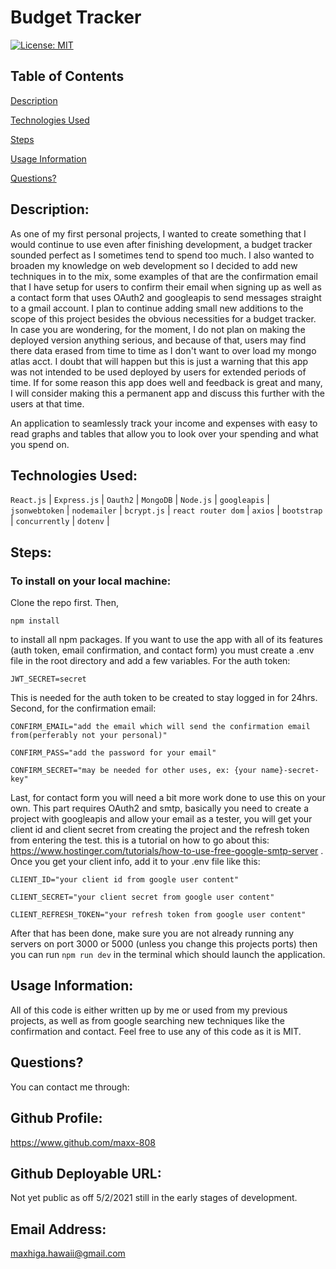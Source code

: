 # Budget Tracker

[![License: MIT](https://img.shields.io/badge/License-MIT-yellow.svg)](https://opensource.org/licenses/MIT)

## Table of Contents

[Description](#description)

[Technologies Used](#tech-used)

[Steps](#steps)

[Usage Information](#usage-information)

[Questions?](#questions?)

<a name="description"></a>

## Description:

As one of my first personal projects, I wanted to create something that I would continue to use even after finishing development, a budget tracker sounded perfect as I sometimes tend to spend too much. I also wanted to broaden my knowledge on web development so I decided to add new techniques in to the mix, some examples of that are the confirmation email that I have setup for users to confirm their email when signing up as well as a contact form that uses OAuth2 and googleapis to send messages straight to a gmail account. I plan to continue adding small new additions to the scope of this project besides the obvious necessities for a budget tracker. In case you are wondering, for the moment, I do not plan on making the deployed version anything serious, and because of that, users may find there data erased from time to time as I don't want to over load my mongo atlas acct. I doubt that will happen but this is just a warning that this app was not intended to be used deployed by users for extended periods of time. If for some reason this app does well and feedback is great and many, I will consider making this a permanent app and discuss this further with the users at that time.

An application to seamlessly track your income and expenses with easy to read graphs and tables that allow you to look over your spending and what you spend on.

<a name="tech-used"></a>

## Technologies Used:

`React.js` | `Express.js` | `Oauth2` | `MongoDB` | `Node.js` | `googleapis` | `jsonwebtoken` | `nodemailer` | `bcrypt.js` | `react router dom` | `axios` | `bootstrap` | `concurrently` | `dotenv` |

<a name="steps"></a>

## Steps:

### To install on your local machine:

Clone the repo first. Then,

`npm install`

to install all npm packages. If you want to use the app with all of its features (auth token, email confirmation, and contact form) you must create a
.env file in the root directory and add a few variables. For the auth token:

`JWT_SECRET=secret`

This is needed for the auth token to be created to stay logged in for 24hrs. Second, for the confirmation email:

`CONFIRM_EMAIL="add the email which will send the confirmation email from(perferably not your personal)"`

`CONFIRM_PASS="add the password for your email"`

`CONFIRM_SECRET="may be needed for other uses, ex: {your name}-secret-key"`

Last, for contact form you will need a bit more work done to use this on your own. This part requires OAuth2 and smtp, basically you need to create a project with googleapis and allow your email as a tester, you will get your client id and client secret from creating the project and the refresh token from entering the test. this is a tutorial on how to go about this: https://www.hostinger.com/tutorials/how-to-use-free-google-smtp-server . Once you get your client info, add it to your .env file like this:

`CLIENT_ID="your client id from google user content"`

`CLIENT_SECRET="your client secret from google user content"`

`CLIENT_REFRESH_TOKEN="your refresh token from google user content"`

After that has been done, make sure you are not already running any servers on port 3000 or 5000 (unless you change this projects ports) then you can run `npm run dev` in the terminal which should launch the application.

<a name="usage-information"></a>

## Usage Information:

All of this code is either written up by me or used from my previous projects, as well as from google searching new techniques like the confirmation and contact. Feel free to use any of this code as it is MIT.

<a name="questions?"></a>

## Questions?

You can contact me through:

## Github Profile:

https://www.github.com/maxx-808

## Github Deployable URL:

Not yet public as off 5/2/2021 still in the early stages of development.

## Email Address:

maxhiga.hawaii@gmail.com
